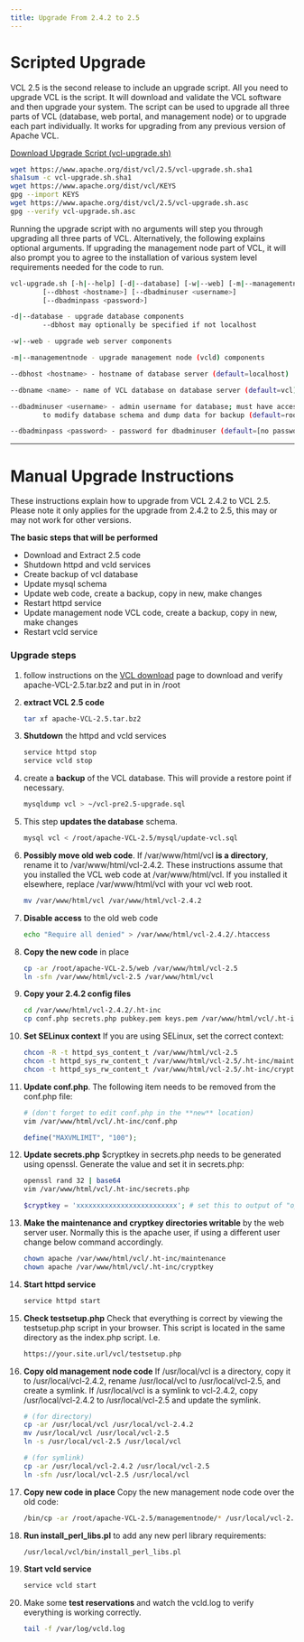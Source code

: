 ```yaml
---
title: Upgrade From 2.4.2 to 2.5
---
```


# Scripted Upgrade

VCL 2.5 is the second release to include an upgrade script. All you need to
upgrade VCL is the script. It will download and validate the VCL software and
then upgrade your system. The script can be used to upgrade all three parts of
VCL (database, web portal, and management node) or to upgrade each part
individually. It works for upgrading from any previous version of Apache VCL.

[Download Upgrade Script (vcl-upgrade.sh)](https://www.apache.org/dist/vcl/2.5/vcl-upgrade.sh)

```bash
wget https://www.apache.org/dist/vcl/2.5/vcl-upgrade.sh.sha1
sha1sum -c vcl-upgrade.sh.sha1
wget https://www.apache.org/dist/vcl/KEYS
gpg --import KEYS
wget https://www.apache.org/dist/vcl/2.5/vcl-upgrade.sh.asc
gpg --verify vcl-upgrade.sh.asc
```

Running the upgrade script with no arguments will step you through upgrading
all three parts of VCL. Alternatively, the following explains optional 
arguments. If upgrading the management node part of VCL, it will also prompt 
you to agree to the installation of various system level requirements needed 
for the code to run.

```bash
vcl-upgrade.sh [-h|--help] [-d|--database] [-w|--web] [-m|--managementnode]
        [--dbhost <hostname>] [--dbadminuser <username>]
        [--dbadminpass <password>]

-d|--database - upgrade database components
        --dbhost may optionally be specified if not localhost

-w|--web - upgrade web server components

-m|--managementnode - upgrade management node (vcld) components

--dbhost <hostname> - hostname of database server (default=localhost)

--dbname <name> - name of VCL database on database server (default=vcl)

--dbadminuser <username> - admin username for database; must have access
        to modify database schema and dump data for backup (default=root)

--dbadminpass <password> - password for dbadminuser (default=[no password])
```

---

# Manual Upgrade Instructions

These instructions explain how to upgrade from VCL 2.4.2 to VCL 2.5. Please note 
it only applies for the upgrade from 2.4.2 to 2.5, this may or may not work for other 
versions.

**The basic steps that will be performed**

  - Download and Extract 2.5 code 
  - Shutdown httpd and vcld services
  - Create backup of vcl database 
  - Update mysql schema
  - Update web code, create a backup, copy in new, make changes 
  - Restart httpd service
  - Update management node VCL code, create a backup, copy in new, make changes 
  - Restart vcld service

### Upgrade steps

1. follow instructions on the [VCL download](https://vcl.apache.org/downloads/download.cgi) 
page to download and verify apache-VCL-2.5.tar.bz2 and put in in /root
2. **extract VCL 2.5 code**
    
    ```bash
    tar xf apache-VCL-2.5.tar.bz2
    ```

3. **Shutdown** the httpd and vcld services
           
    ```bash
    service httpd stop
    service vcld stop
    ```

4. create a **backup** of the VCL database. This will provide a restore point if 
necessary.

    ```bash
    mysqldump vcl > ~/vcl-pre2.5-upgrade.sql
    ```

5. This step **updates the database** schema.

    ```bash
    mysql vcl < /root/apache-VCL-2.5/mysql/update-vcl.sql
    ```

6. **Possibly move old web code**. If /var/www/html/vcl **is a directory**, rename it to 
/var/www/html/vcl-2.4.2. These instructions assume that you installed the 
VCL web code at /var/www/html/vcl. If you installed it elsewhere, replace 
/var/www/html/vcl with your vcl web root.

    ```bash
    mv /var/www/html/vcl /var/www/html/vcl-2.4.2
    ```

7. **Disable access** to the old web code

    ```bash
    echo "Require all denied" > /var/www/html/vcl-2.4.2/.htaccess
    ```

7. **Copy the new code** in place
	
    ```bash
    cp -ar /root/apache-VCL-2.5/web /var/www/html/vcl-2.5
    ln -sfn /var/www/html/vcl-2.5 /var/www/html/vcl
    ```

8. **Copy your 2.4.2 config files**
	
    ```bash
    cd /var/www/html/vcl-2.4.2/.ht-inc
    cp conf.php secrets.php pubkey.pem keys.pem /var/www/html/vcl/.ht-inc
    ```

8. **Set SELinux context** If you are using SELinux, set the correct context:

    ```bash
    chcon -R -t httpd_sys_content_t /var/www/html/vcl-2.5
    chcon -t httpd_sys_rw_content_t /var/www/html/vcl-2.5/.ht-inc/maintenance
    chcon -t httpd_sys_rw_content_t /var/www/html/vcl-2.5/.ht-inc/cryptkey
    ```

9. **Update conf.php**. The following item needs to be removed from the conf.php
file:

    ```bash
    # (don't forget to edit conf.php in the **new** location)
    vim /var/www/html/vcl/.ht-inc/conf.php
    ```

    ```php
    define("MAXVMLIMIT", "100");
    ```

9. **Update secrets.php**  $cryptkey in secrets.php needs to be generated
using openssl. Generate the value and set it in secrets.php:

    ```bash
    openssl rand 32 | base64
    vim /var/www/html/vcl/.ht-inc/secrets.php
    ```

    ```php
    $cryptkey = 'xxxxxxxxxxxxxxxxxxxxxxxxx'; # set this to output of "openssl rand 32 | base64"
    ```

9. **Make the maintenance and cryptkey directories writable** by the web server user. Normally this is
the apache user, if using a different user change below command accordingly.
	
    ```bash
    chown apache /var/www/html/vcl/.ht-inc/maintenance
    chown apache /var/www/html/vcl/.ht-inc/cryptkey
    ```

10. **Start httpd service**

    ```bash
    service httpd start
    ```

11. **Check testsetup.php** Check that everything is correct by viewing the testsetup.php
script in your browser. This script is located in the same directory as the index.php script.
I.e.

    ```bash
    https://your.site.url/vcl/testsetup.php
    ```

13. **Copy old management node code** If /usr/local/vcl is a directory, copy it to
/usr/local/vcl-2.4.2, rename /usr/local/vcl to /usr/local/vcl-2.5, and create a symlink.
If /usr/local/vcl is a symlink to vcl-2.4.2, copy /usr/local/vcl-2.4.2 to /usr/local/vcl-2.5
and update the symlink.
	
    ```bash
    # (for directory)
    cp -ar /usr/local/vcl /usr/local/vcl-2.4.2
    mv /usr/local/vcl /usr/local/vcl-2.5
    ln -s /usr/local/vcl-2.5 /usr/local/vcl
    ```

    ```bash
    # (for symlink)
    cp -ar /usr/local/vcl-2.4.2 /usr/local/vcl-2.5
    ln -sfn /usr/local/vcl-2.5 /usr/local/vcl
    ```

13. **Copy new code in place** Copy the new management node code over the old code:

    ```bash
    /bin/cp -ar /root/apache-VCL-2.5/managementnode/* /usr/local/vcl-2.5
    ```

14. **Run install_perl_libs.pl** to add any new perl library requirements:
	
    ```bash
    /usr/local/vcl/bin/install_perl_libs.pl
    ```

15. **Start vcld service**
	
    ```bash
    service vcld start
    ```

16. Make some **test reservations** and watch the vcld.log to verify everything is working 
correctly.

    ```bash
    tail -f /var/log/vcld.log
    ```
